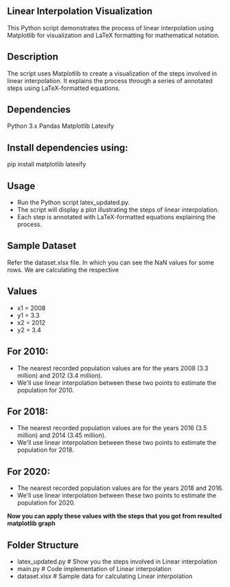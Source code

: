 ## Linear Interpolation Visualization
This Python script demonstrates the process of linear interpolation using Matplotlib for visualization and LaTeX formatting for mathematical notation.

## Description
The script uses Matplotlib to create a visualization of the steps involved in linear interpolation. It explains the process through a series of annotated steps using LaTeX-formatted equations.

## Dependencies
Python 3.x
Pandas
Matplotlib
Latexify

## Install dependencies using:

pip install matplotlib latexify

## Usage
 - Run the Python script latex_updated.py.
 - The script will display a plot illustrating the steps of linear interpolation.
 - Each step is annotated with LaTeX-formatted equations explaining the process.

## Sample Dataset

Refer the dataset.xlsx file. In which you can see the NaN values for some rows. We are calculating the respective 

## Values
- x1 = 2008
- y1 = 3.3
- x2 = 2012
- y2 = 3.4

## For 2010:
- The nearest recorded population values are for the years 2008 (3.3 million) and 2012 (3.4 million).
- We'll use linear interpolation between these two points to estimate the population for 2010.
## For 2018:
- The nearest recorded population values are for the years 2016 (3.5 million) and 2014 (3.45 million).
- We'll use linear interpolation between these two points to estimate the population for 2018.
## For 2020:
- The nearest recorded population values are for the years 2018 and 2016.
- We'll use linear interpolation between these two points to estimate the population for 2020.

**Now you can apply these values with the steps that you got from resulted matplotlib graph**

## Folder Structure
- latex_updated.py   # Show you the steps involved in Linear interpolation
- main.py  # Code implementation of Linear interpolation
- dataset.xlsx  # Sample data for calculating Linear interpolation